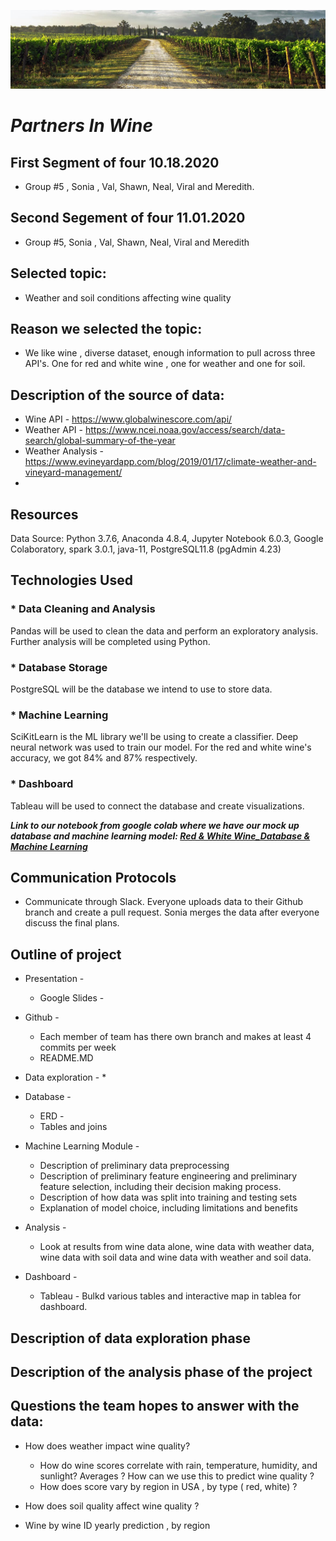 ![](image/Vineyard-chalk-soil.jpg)

# *Partners In Wine*

## First Segment of four 10.18.2020 
* Group #5 , Sonia , Val, Shawn, Neal, Viral and Meredith. 

## Second Segement of four 11.01.2020
* Group #5, Sonia , Val, Shawn, Neal, Viral and Meredith 


## Selected topic:
* Weather and soil conditions affecting wine quality

## Reason we selected the topic:
* We like wine , diverse dataset, enough information to pull across three API's. One for red and white wine , one for weather and one for soil. 

## Description of the source of data:
* Wine API - https://www.globalwinescore.com/api/ 
* Weather API - https://www.ncei.noaa.gov/access/search/data-search/global-summary-of-the-year
* Weather Analysis - https://www.evineyardapp.com/blog/2019/01/17/climate-weather-and-vineyard-management/
* 

## Resources
Data Source:  Python 3.7.6, Anaconda 4.8.4, Jupyter Notebook 6.0.3, Google Colaboratory, spark 3.0.1, java-11, PostgreSQL11.8 (pgAdmin 4.23)
 
## Technologies Used
### * Data Cleaning and Analysis
Pandas will be used to clean the data and perform an exploratory analysis. Further analysis will be completed using Python.

### * Database Storage
PostgreSQL will be the database we intend to use to store data.

### * Machine Learning
SciKitLearn is the ML library we'll be using to create a classifier.  Deep neural network was used to train our model. For the red and white wine's accuracy, we got 84% and 87% respectively.

### * Dashboard
Tableau will be used to connect the database and create visualizations.

***Link to our  notebook from google colab where we have our mock up database and machine learning model: [Red & White Wine_Database & Machine Learning](https://colab.research.google.com/drive/1HHpNHs4IPrtHj3WlnRHKqREtJmzaJNHD?usp=sharing)***

## Communication Protocols
* Communicate through Slack.  Everyone uploads data to their Github branch and create a pull request.  Sonia merges the data after everyone discuss the final plans. 

## Outline of project 

* Presentation - 
  * Google Slides - 

* Github - 
  * Each member of team has there own branch and makes at least 4 commits per week 
  * README.MD 

* Data exploration - 
  *

* Database - 
  * ERD - 
  * Tables and joins 

* Machine Learning Module - 
  * Description of preliminary data preprocessing 
  *  Description of preliminary feature engineering and preliminary feature selection, including their decision making process. 
  *  Description of how data was split into training and testing sets
  *  Explanation of model choice, including limitations and benefits 
  
* Analysis - 
  * Look at results from wine data alone, wine data with weather data, wine data with soil data and wine data with weather and soil data. 

* Dashboard - 
  * Tableau - Bulkd various tables and interactive map in tablea for dashboard. 

## Description of data exploration phase 

## Description of the analysis phase of the project 

## Questions the team hopes to answer with the data:

* How does weather impact wine quality?
    * How do wine scores correlate with rain, temperature, humidity, and sunlight? Averages ? How can we use this to predict wine quality ? 
    * How does score vary by region in USA , by type ( red, white) ?
    
* How does soil quality affect wine quality ?

* Wine by wine ID yearly prediction , by region

